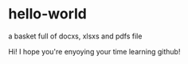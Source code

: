 # hello-world
a basket full of docxs, xlsxs and pdfs file

Hi!
I hope you're enyoying your time learning github!
